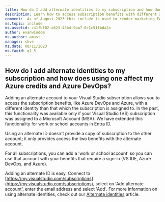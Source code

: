 ```yaml
---
title: How do I add alternate identities to my subscription and how does using one affect my Azure credits and Azure DevOps?
description: Learn how to access subscription benefits with different sign-in credentials. 
comment:  As of August 2023 this include is used to render marketing FAQ content for VS Subscriptions in the following portals - VSCom, Manage, and My portals. It was not used for learn.microsoft.com content at that time.  SMEs are Evan Windom and Larissa Crawford of Red Door Collaborative and Sharvari Dighe.
ms.topic: include
ms.assetid: c41fbf02-a623-43b4-9aa7-0c1c51fbda2a
author: evanwindom
ms.author: amast
manager: shve
ms.date: 08/11/2023
ms.faqid: q1_5
---
```


## How do I add alternate identities to my subscription and how does using one affect my Azure credits and Azure DevOps?

Adding an alternate account to your Visual Studio subscription allows you to access the subscription benefits, like Azure DevOps and Azure, with a different identity than that which the subscription is assigned to. In the past, this functionality was available only if your Visual Studio (VS) subscription was assigned to a Microsoft Account (MSA).  We have extended this functionality for work or school accounts in Entra ID.

Using an alternate ID doesn't provide a copy of subscription to the other account; it only provides access the two benefits with the alternate account.

For all subscriptions, you can add a 'work or school account' so you can use that account with your benefits that require a sign-in (VS IDE, Azure DevOps, and Azure).

Adding an alternate ID is easy. Connect to [https://my.visualstudio.com/subscriptions](https://my.visualstudio.com/subscriptions), select on 'Add alternate account', enter the email address and select 'Add'. For more information on using alternate identities, check out our [Alternate identities](https://learn.microsoft.com/visualstudio/subscriptions/vs-alternate-identity) article.
